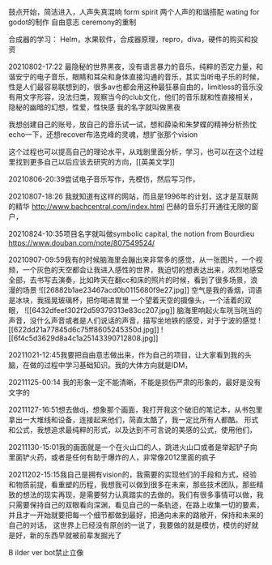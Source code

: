 鼓点开始，简洁进入，人声失真混响
form spirit 两个人声的和谐搭配
wating for godot的制作
自由意志
ceremony的重制

合成器的学习：
Helm，水果软件，合成器原理，repro，diva，硬件的购买和投资

20210802-17:22
最隐秘的世界黑夜，没有语言暴力的音乐，纯粹的否定力量，和谐安宁的电子音乐，眼睛和耳朵和身体直接沟通的音乐，其实当听电子乐的时候，性是人们最容易联想到的，很多av也都会用这种最狂暴自由的，limitless的音乐没有用文字形容，没法归类，观察当今的club文化，他们的音乐就和性直接相关，隐秘的幽暗的幻想，性爱，性快感
我的名字就叫做黑夜

我想创建自己的账号，放自己的音乐试一试，想和薛染和朱梦蝶的精神分析热忱echo一下，还想recover布洛克峰的灵魂，想扩张那个vision

这个过程也可以提高自己的理论水平，从戏剧里面分析，学习，也可以在这个过程里找到更多自己以后应该去研究的方向，[[英美文学]]

20210806-20:39尝试电子音乐写作，先模仿，然后写习作，

20210807-18:26
我就知道有这样的网站，而且是1996年的计划，这才是互联网的精华 http://www.bachcentral.com/index.html
巴赫的音乐打开通往无限的窗户，

20210824-10:35项目名字就叫做symbolic capital, the notion from Bourdieu https://www.douban.com/note/807549524/

20210907-09:59我有的时候脑海里会蹦出来非常多的感觉，从一张图片，一个视频，一个灰色的天空都会让我进入感性的世界，我迫切的想表达出来，浓烈地感受全部，去书写去演奏，比如昨天在翻cc和床的照片的时候，看到了很多场景，浪漫的场景
![[26882b1ae23467acd0b0115680f9e27.jpg]]
空气是我的香烟，词语是冰块，我摇晃玻璃杯，把你喝进胃里
一个望着天空的摄像头，一个活着的双眼，
![[6432dfeef302f2d59379313e83cc207.jpg]]
脑海里响起火车咣当咣当的声音，没什么声音或者是人们说话的声音，描写坐地铁的感受，对于宁波的感觉
![[622dd21a77845d6c75ff8605245350d.jpg]]
![[6f4c5d3629d8a4c1a25143390712808.jpg]]


20211021-12:45我要把自由意志做出来，作为自己的项目，让大家看到我的头脑，在做的过程中学习基础知识。我的大体方向就是IDM，

20211125-00:14 我的形象一定不能清晰，不能是损伤严肃的形象的，最好是没有文字的

20211127-16:51想去做dj，想象那个画面，我打开我这个破旧的笔记本，从书包里拿出一大堆线和设备，连接起来他们，简直太酷了，我一定比所有人都酷。
形式和公式，我想追求最纯粹的形式，以及达到不可言说的美感的公式，使用他们，


20211130-15:01我的画面就是一个在火山口的人，跳进火山口或者是举起铲子向里面铲火药，或者是任何有助于爆炸的人，非常像2012里面的疯子

20211202-15:15我自己是拥有vision的，我需要的实现他们的手段和方式，经验和物质前提，看重塑的历程，我想我可以做到很多在未来，那些技术团队，那些精致的想法的现实再现，是需要努力认真踏实的去做的。我们有很多事情可以做，我只需要保持自己的双眼看向深渊，看见自己的一条轨迹，在路上收集一切的要素，
并且才一开始就要把每一个细节都做到最好，把通向未来的路敞开，保持和未来的自己的对话，
这世界上已经没有原创的一说了，我要做的就是模仿，模仿的好就是好，新的东西早就被前辈发掘光了


B ilder ver bot禁止立像